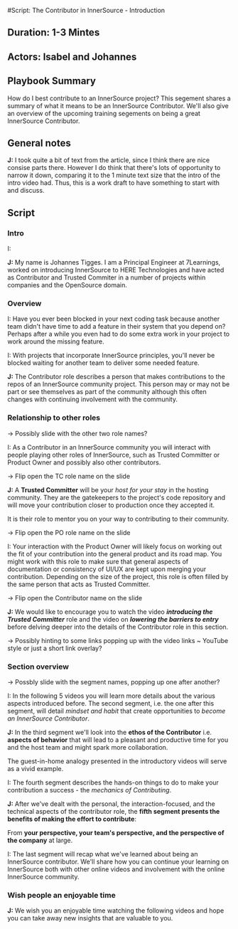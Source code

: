 #Script: The Contributor in InnerSource - Introduction

## Duration: 1-3 Mintes

## Actors: Isabel and Johannes

## Playbook Summary

How do I best contribute to an InnerSource project?  This segement shares a summary of what it means to be an InnerSource Contributor.  We'll also give an overview of the upcoming training segements on being a great InnerSource Contributor.

## General notes

**J:** I took quite a bit of text from the article, since I think there are nice consise parts there.
However I do think that there's lots of opportunity to narrow it down, comparing it to the 1 minute text size that the intro of the intro video had.
Thus, this is a work draft to have something to start with and discuss.

## Script

### Intro

I: 

**J:** My name is Johannes Tigges. I am a Principal Engineer at 7Learnings, worked on introducing InnerSource to HERE Technologies and have acted as Contributor and Trusted Commiter in a number of projects within companies and the OpenSource domain. 

### Overview

I: Have you ever been blocked in your next coding task because another team didn't have time to add a feature in their system that you depend on?
Perhaps after a while you even had to do some extra work in your project to work around the missing feature.

I: With projects that incorporate InnerSource principles, you'll never be blocked waiting for another team to deliver some needed feature.

**J:** The Contributor role describes a person that makes contributions to the repos of an InnerSource community project.
This person may or may not be part or see themselves as part of the community although this often changes with continuing involvement with the community.

### Relationship to other roles

-> Possibly slide with the other two role names?

I: As a Contributor in an InnerSource community you will interact with people playing other roles of InnerSource, such as Trusted Committer or Product Owner and possibly also other contributors.

-> Flip open the TC role name on the slide

**J:** A **Trusted Committer** will be your *host for your stay* in the hosting community.
They are the gatekeepers to the project's code repository and will move your contribution closer to production once they accepted it.

It is their role to mentor you on your way to contributing to their community.

-> Flip open the PO role name on the slide

I: Your interaction with the Product Owner will likely focus on working out the fit of your contribution into the general product and its road map. 
You might work with this role to make sure that general aspects of documentation or consistency of UI/UX are kept upon merging your contribution. Depending on the size of the project, this role is often filled by the same person that acts as Trusted Committer.

-> Flip open the Contributor name on the slide

**J:** We would like to encourage you to watch the video ***introducing the Trusted Committer*** role and the video on ***lowering the barriers to entry*** before delving deeper into the details of the Contributor role in this section.

-> Possibly hinting to some links popping up with the video links ~ YouTube style or just a short link overlay?

### Section overview

-> Possbly slide with the segment names, popping up one after another?

I: In the following 5 videos you will learn more details about the various aspects introduced before. 
The second segment, i.e. the one after this segment, will detail _mindset and habit_ that create opportunities to _become an InnerSource Contributor_.

**J:** In the third segment we'll look into the **ethos of the Contributor** i.e. **aspects of behavior** that will lead to a pleasant and productive time for you and the host team and might spark more collaboration.

The guest-in-home analogy presented in the introductory videos will serve as a vivid example. 

I: The fourth segment describes the hands-on things to do to make your contribution a success - the _mechanics of Contributing_.

**J:** After we've dealt with the personal, the interaction-focused, and the technical aspects of the contributor role, the **fifth segment presents the benefits of making the effort to contribute**: 

From **your perspective, your team's perspective, and the perspective of the company** at large.

I: The last segment will recap what we've learned about being an InnerSource contributor.  We'll share how you can continue your learning on InnerSource both with other online videos and involvement with the online InnerSource community.

### Wish people an enjoyable time

**J:** We wish you an enjoyable time watching the following videos and hope you can take away new insights that are valuable to you.
